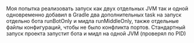 Моя попытка реализовать запуск как двух отдельных JVM так и одной одновременно
добавил в Gradle два дополнительных task на запуск отдельно бота runBotOnly и мидла runMiddleOnly, также отдельные файлы конфигураций, чтобы не было конфликта портов. Стандартный запуск проекта запустит бота и мидл на одной JVM (проверял по PID)
